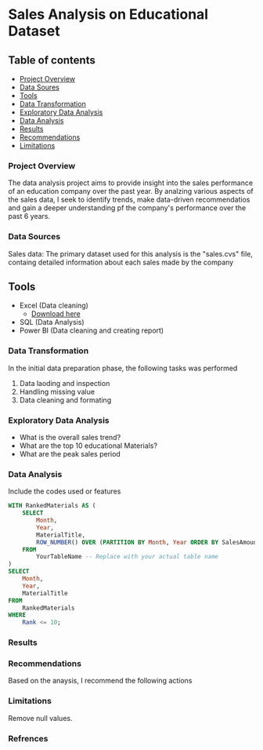 # Sales Analysis on Educational Dataset

## Table of contents

- [Project Overview](#project-overview)
- [Data Soures](#data-sources)
- [Tools](#tools)
- [Data Transformation](#data-transformation)
- [Exploratory Data Analysis](#exploratory-data-analysis)
- [Data Analysis](#data-analysis)
- [Results](#results)
- [Recommendations](#recommendations)
- [Limitations](#limitations)


### Project Overview

The data analysis project aims to provide insight into the sales performance of an education company over the past year. By analzing various aspects of the sales data, I seek to identify trends, make data-driven recommendatios and gain a deeper understanding pf the company's performance over the past 6 years.

### Data Sources

Sales data: The primary dataset used for this analysis is the "sales.cvs" file, containg detailed information about each sales made by the company

## Tools

- Excel (Data cleaning) 
  - [Download here](https://github.com/)
- SQL (Data Analysis)
- Power BI (Data cleaning and creating report)

### Data Transformation

 In the initial data preparation phase, the following tasks was performed
 
1. Data laoding and inspection
2. Handling missing value
3. Data cleaning and formating 

### Exploratory Data Analysis

- What is the overall sales trend?
- What are the top 10 educational Materials?
- What are the peak sales period

### Data Analysis

Include the codes used or features

```sql
WITH RankedMaterials AS (
    SELECT
        Month,
        Year,
        MaterialTitle,
        ROW_NUMBER() OVER (PARTITION BY Month, Year ORDER BY SalesAmount DESC) AS Rank
    FROM
        YourTableName -- Replace with your actual table name
)
SELECT
    Month,
    Year,
    MaterialTitle
FROM
    RankedMaterials
WHERE
    Rank <= 10;
``` 

### Results


### Recommendations

Based on the anaysis, I recommend the following actions

### Limitations

Remove null values. 

### Refrences 
